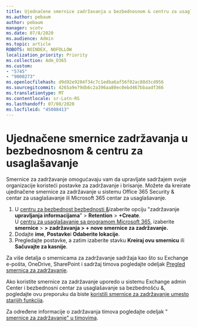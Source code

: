 ```yaml
---
title: Ujednačene smernice zadržavanja u bezbednosnom & centru za usaglašavanje
ms.author: pebaum
author: pebaum
manager: scotv
ms.date: 07/8/2020
ms.audience: Admin
ms.topic: article
ROBOTS: NOINDEX, NOFOLLOW
localization_priority: Priority
ms.collection: Adm_O365
ms.custom:
- "5745"
- "9000273"
ms.openlocfilehash: d9d92e9284f34c7c1edba6af56f02ac88d3cd956
ms.sourcegitcommit: 4265a9e79db6c2a396aa80ec0ebd467bbaadf366
ms.translationtype: MT
ms.contentlocale: sr-Latn-RS
ms.lasthandoff: 07/08/2020
ms.locfileid: "45088413"
---
```

# <a name="unified-retention-policies-in-the-security--compliance-center"></a>Ujednačene smernice zadržavanja u bezbednosnom & centru za usaglašavanje

Smernice za zadržavanje omogućavaju vam da upravljate sadržajem svoje organizacije koristeći postavke za zadržavanje i brisanje. Možete da kreirate ujednačene smernice za zadržavanje u sistemu Office 365 Security & centar za usaglašavanje ili Microsoft 365 centar za usaglašavanje. 

1. U [centru za bezbednost bezbednosti &](https://go.microsoft.com/fwlink/p/?linkid=2077143)izaberite opciju "zadržavanje **upravljanja informacijama**"  >  **Retention**  >  **+Create**. <br/>
    U [centru za usaglašavanje sa programom Microsoft 365](https://go.microsoft.com/fwlink/p/?linkid=2077149), izaberite **smernice**  >  **> zadržavanja > + nove smernice za zadržavanje.**
2. Dodajte **ime**, **Postavke**i **Odaberite lokacije**.
3. Pregledajte postavke, a zatim izaberite stavku **Kreiraj ovu smernicu** ili **Sačuvajte za kasnije**.  
      
Za više detalja o smernicama za zadržavanje sadržaja kao što su Exchange e-pošta, OneDrive, SharePoint i sadržaj timova pogledajte odeljak [Pregled smernica za zadržavanje](https://go.microsoft.com/fwlink/?linkid=2127785).  
    
Ako koristite smernice za zadržavanje uporedo u sistemu Exchange admin Center i bezbednosni centar za usaglašavanje sa bezbednošću &, pogledajte ovu preporuku da biste [koristili smernice za zadržavanje umesto starijih funkcija](https://docs.microsoft.com/microsoft-365/compliance/retention-policies?view=o365-worldwide#use-a-retention-policy-instead-of-older-features).  
    
Za određene informacije o zadržavanja timova pogledajte odeljak " [smernice za zadržavanje" u timovima](https://docs.microsoft.com/microsoftteams/retention-policies).